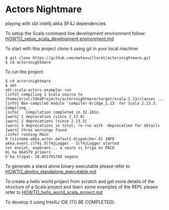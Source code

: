# Actors Nightmare
playing with sbt intellij akka SF4J dependencies


To setup the Scala command line development environment follow:
[HOWTO_setup_scala_development environment.md](https://github.com/mateuvillaret/actorsnightmare/blob/main/HOWTO_setup_scala_development%20environment.md)

To start with this project clone it using git in your local machine:

```
$ git clone https://github.com/mateuvillaret/actorsnightmare.git
$ cd actorsnightmare
```

To run the project:
```
$ cd actorsnightmare
$ sbt
sbt:scala-actors-example> run
[info] compiling 1 Scala source to /home/oriol/IdeaProjects/actorsnightmare/target/scala-2.13/classes ...
[info] Non-compiled module 'compiler-bridge_2.13' for Scala 2.13.3. Compiling..
[info]   Compilation completed in 32.101s.
[warn] 1 deprecation (since 2.13.0)
[warn] 2 deprecations (since 2.13.3)
[warn] 3 deprecations in total; re-run with -deprecation for details
[warn] three warnings found
[info] running Main 
0 [sistema-akka.actor.default-dispatcher-4] INFO akka.event.slf4j.Slf4jLogger - Slf4jLogger started
tot enviat, esperant... a veure si triga en PACO
Hi ha 664579 primers
S'ha trigat: 18.851755749 segons
```

To generate a stand alone binary executable please refer to [HOWTO_deploy_standalone_executable.md](https://github.com/mateuvillaret/actorsnightmare/blob/main/HOWTO_deploy_standalone_executable.md)

To create a hello world project from scratch and get more details of the structure of a Scala project and learn some examples of the REPL please refer to [HOWTO_hello_world_scala_project.md](https://github.com/mateuvillaret/actorsnightmare/blob/main/HOWTO_hello_world_scala_project.md)

To develop it using IntelliJ IDE (TO BE COMPLETED).

